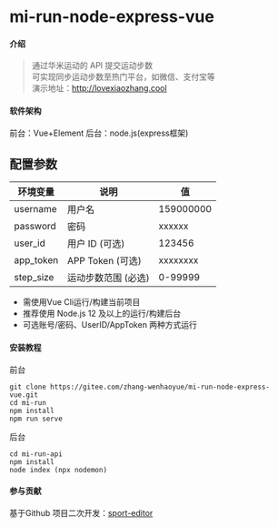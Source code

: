 # mi-run-node-express-vue

#### 介绍

> 通过华米运动的 API 提交运动步数 <br/>
> 可实现同步运动步数至热门平台，如微信、支付宝等<br/>
> 演示地址：http://lovexiaozhang.cool

#### 软件架构
前台：Vue+Element
后台：node.js(express框架)

## 配置参数

| 环境变量                 | 说明                | 值                  |
| ------------------------ | ------------------- | ------------------- |
| username  | 用户名              | 159000000           |
| password  | 密码                | xxxxxx              |
| user_id   | 用户 ID (可选)      | 123456              |
| app_token | APP Token (可选)    | xxxxxxxx            |
| step_size          | 运动步数范围 (必选) |   0-99999|

- 需使用Vue Cli运行/构建当前项目
- 推荐使用 Node.js 12 及以上的运行/构建后台
- 可选账号/密码、UserID/AppToken 两种方式运行

#### 安装教程
前台
```
git clone https://gitee.com/zhang-wenhaoyue/mi-run-node-express-vue.git
cd mi-run
npm install
npm run serve
```
后台
```
cd mi-run-api
npm install
node index (npx nodemon)
```

#### 参与贡献
基于Github 项目二次开发：[sport-editor](https://github.com/Devifish/sport-editor "sport-editor")


